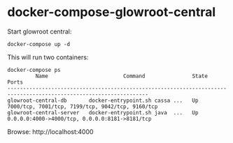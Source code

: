 # docker-compose-glowroot-central

Start glowroot central:
```
docker-compose up -d
```

This will run two containers:
```
docker-compose ps
         Name                        Command               State                        Ports                      
-------------------------------------------------------------------------------------------------------------------
glowroot-central-db       docker-entrypoint.sh cassa ...   Up      7000/tcp, 7001/tcp, 7199/tcp, 9042/tcp, 9160/tcp
glowroot-central-server   docker-entrypoint.sh java  ...   Up      0.0.0.0:4000->4000/tcp, 0.0.0.0:8181->8181/tcp
```

Browse: http://localhost:4000
